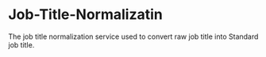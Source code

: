 # Job-Title-Normalizatin
The job title normalization service used to convert raw job title into Standard job title.
